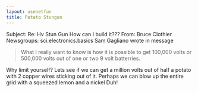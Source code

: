 ```yaml
---
layout: usenetfun
title: Patato Stungun
---
```



 Subject: Re: Hv Stun Gun How can I build it??? 
From: Bruce Clothier
Newsgroups: sci.electronics.basics
Sam Gagliano wrote in message
> What I really want to know is how it is possible to get 100,000
> volts or 500,000 volts out of one or two 9 volt batterries.

Why limit yourself? Lets see if we can get a million volts out of half a
potato with 2 copper wires sticking out of it.
Perhaps we can blow up the entire grid with a squeezed lemon and a nickel
Duh!


   